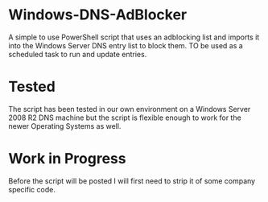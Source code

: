 # Windows-DNS-AdBlocker

A simple to use PowerShell script that uses an adblocking list and imports it into the Windows Server DNS entry list to block them. TO be used as a scheduled task to run and update entries. 

# Tested

The script has been tested in our own environment on a Windows Server 2008 R2 DNS machine but the script is flexible enough to work for the newer Operating Systems as well. 

# Work in Progress

Before the script will be posted I will first need to strip it of some company specific code.

